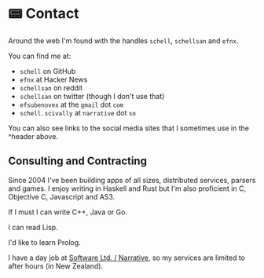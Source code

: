 # 📟 Contact

Around the web I'm found with the handles `schell`, `schellsan` and `efnx`.

You can find me at:
  * `schell` on GitHub
  * `efnx` at Hacker News
  * `schellsan` on reddit
  * `schellsan` on twitter (though I don't use that)
  * `efsubenovex` at the `gmail` dot `com`
  * `schell.scivally` at `narrative` dot `so`

You can also see links to the social media sites that I sometimes use in the ^header above.

## Consulting and Contracting
Since 2004 I've been building apps of all sizes, distributed services, parsers and games.
I enjoy writing in Haskell and Rust but I'm also proficient in C, Objective C,
Javascript and AS3.

If I must I can write C++, Java or Go.

I can read Lisp.

I'd like to learn Prolog.

I have a day job at [Software Ltd. / Narrative](https://narrative.so), so my services
are limited to after hours (in New Zealand).

